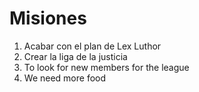 # Misiones

1. Acabar con el plan de Lex Luthor
2. Crear la liga de la justicia
3. To look for new members for the league
4. We need more food
